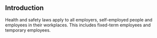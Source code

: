 ##  Introduction

Health and safety laws apply to all employers, self-employed people and
employees in their workplaces. This includes fixed-term employees and
temporary employees.
